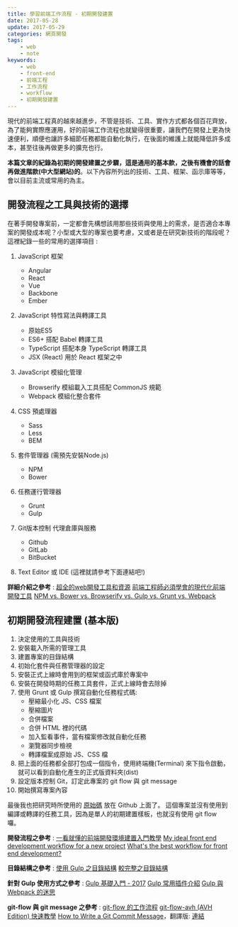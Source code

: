 ```yaml
---
title: 學習前端工作流程 - 初期開發建置
date: 2017-05-28
update: 2017-05-29
categories: 網頁開發
tags:
    - web
    - note
keywords:
    - web
    - front-end
    - 前端工程
    - 工作流程
    - workflow
    - 初期開發建置
---
```


現代的前端工程真的越來越進步，不管是技術、工具、實作方式都各個百花齊放，為了能夠實際應運用，好的前端工作流程也就變得很重要，讓我們在開發上更為快速便利，順便也讓許多細節任務都能自動化執行，在後面的維護上就能降低許多成本，甚至往後再做更多的擴充也行。
<!-- more -->

**本篇文章的紀錄為初期的開發建置之步驟，這是通用的基本款，之後有機會的話會再做進階款(中大型網站)的**。以下內容所列出的技術、工具、框架、函示庫等等，會以目前主流或常用的為主。

## 開發流程之工具與技術的選擇

在著手開發專案前，一定都會先構想該用那些技術與使用上的需求，是否適合本專案的開發成本呢？小型或大型的專案也要考慮，又或者是在研究新技術的階段呢？
這裡紀錄一些的常用的選擇項目 :

1. JavaScript 框架
    - Angular
    - React
    - Vue
    - Backbone
    - Ember

2. JavaScript 特性寫法與轉譯工具
    - 原始ES5
    - ES6+ 搭配 Babel 轉譯工具
    - TypeScript 搭配本身 TypeScript 轉譯工具
    - JSX (React) 用於 React 框架之中

3. JavaScript 模組化管理
    - Browserify 模組載入工具搭配 CommonJS 規範
    - Webpack 模組化整合套件

4. CSS 預處理器
    - Sass
    - Less
    - BEM

5. 套件管理器 (需預先安裝Node.js)
    - NPM
    - Bower

6. 任務運行管理器
    - Grunt
    - Gulp

7. Git版本控制 代理倉庫與服務
    - Github
    - GitLab
    - BitBucket

8. Text Editor 或 IDE (這裡就請參考下面連結吧!)

**詳細介紹之參考** :
[超全的web開發工具和資源](https://read01.com/JDgaQd.html)
[前端工程師必須學會的現代化前端開發工具](http://blog.miniasp.com/post/2015/08/13/essential-frontend-tools-2015.aspx)
[NPM vs. Bower vs. Browserify vs. Gulp vs. Grunt vs. Webpack](http://stackoverflow.com/questions/35062852/npm-vs-bower-vs-browserify-vs-gulp-vs-grunt-vs-webpack)

## 初期開發流程建置 (基本版)

1. 決定使用的工具與技術
2. 安裝載入所需的管理工具
3. 建置專案的目錄結構
4. 初始化套件與任務管理器的設定
5. 安裝正式上線時會用到的框架或函式庫於專案中
6. 安裝在開發時期的任務工具套件，正式上線時會去除掉
7. 使用 Grunt 或 Gulp 撰寫自動化任務程式碼:
    - 壓縮最小化 JS、CSS 檔案
    - 壓縮圖片
    - 合併檔案
    - 合併 HTML 裡的代碼
    - 加入監看事件，當有檔案修改就自動化任務
    - 瀏覽器同步檢視
    - 轉譯檔案成原始 JS、CSS 檔
8. 把上面的任務都全部打包成一個指令，使用終端機(Terminal) 來下指令啟動，就可以看到自動化產生的正式版資料夾(dist)
9. 設定版本控制 Git，訂定此專案的 git flow 與 git message
10. 開始撰寫專案內容

最後我也把研究時所使用的 [原始碼](https://github.com/VisionYi/front-end-initial-build) 放在 Github 上面了。
這個專案並沒有使用到編譯或轉譯的任務工具，因為是單人的初期建置樣板，也就沒有使用 git flow 囉。


**開發流程之參考** :
[一看就懂的前端開發環境建置入門教學](http://blog.kdchang.cc/2016/11/05/how-to-establish-modern-front-end-development-environment-tutorial/)
[My ideal front end development workflow for a new project](https://raygun.com/blog/example-front-end-development-workflow/)
[What's the best workflow for front end development?](https://www.quora.com/Whats-the-best-workflow-for-front-end-development)

**目錄結構之參考** :
[使用 Gulp 之目錄結構](https://qq7886.gitbooks.io/gulp-beginner/content/architecture.html)
[較完整之目錄結構](http://blog.leanote.com/post/sasa/93adbfef4486)

**針對 Gulp 使用方式之參考** :
[Gulp 基礎入門 - 2017](https://qq7886.gitbooks.io/gulp-beginner/content/)
[Gulp 常用插件介紹](http://pinkyjie.com/2015/08/02/commonly-used-gulp-plugins-part-1/)
[Gulp 與 Webpack 的迷思](https://segmentfault.com/a/1190000004249679)

**git-flow 與 git message 之參考** :
[git-flow 的工作流程](https://www.git-tower.com/learn/git/ebook/cn/command-line/advanced-topics/git-flow)
[git-flow-avh (AVH Edition) 快速教學](https://danielkummer.github.io/git-flow-cheatsheet/)
[How to Write a Git Commit Message](https://chris.beams.io/posts/git-commit/)，翻譯版: [連結](https://blog.louie.lu/2017/03/21/%E5%A6%82%E4%BD%95%E5%AF%AB%E4%B8%80%E5%80%8B-git-commit-message/)

